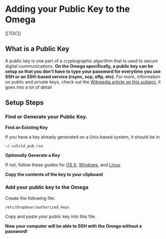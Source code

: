 # Adding your Public Key to the Omega

[[_TOC_]]

## What is a Public Key

A public key is one part of a cryptographic algorithm that is used to secure digital communications. **On the Omega specifically, a public key can be setup so that you don't have to type your password for everytime you use SSH or an SSH-based service (rsync, scp, sftp, etc)**. For more, information on public and private keys, check out the [Wikipedia article on this subject](https://en.wikipedia.org/wiki/Public-key_cryptography), it goes into a lot of detail


## Setup Steps

### Find or Generate your Public Key.

**Find an Existing Key**

If you have a key already generated on a Unix based system, it should be in 
```
~/.ssh/id_pub.rsa
```

**Optionally Generate a Key**

If not, follow these guides for [OS X](https://help.github.com/articles/generating-an-ssh-key/#platform-mac), [Windows](https://help.github.com/articles/generating-an-ssh-key/#platform-windows), and [Linux](https://help.github.com/articles/generating-an-ssh-key/#platform-linux).

**Copy the contents of the key to your clipboard**

### Add your public key to the Omega

Create the following file:
```
/etc/dropbear/authorized_keys
```

Copy and paste your public key into this file.

**Now your computer will be able to SSH with the Omega without a password!**